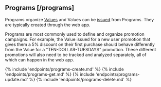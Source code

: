 ## Programs [/programs]

Programs organize [Values](#reference/0/values) and Values can be [issued](#reference/0/issuing-value) from Programs. They are typically created through the web app.

Programs are most commonly used to define and organize promotion campaigns. For example, the Value issued for a new user promotion that gives them a 5% discount on their first purchase should behave differently from the Value for a "TEN-DOLLAR-TUESDAYS" promotion. These different promotions will also need to be tracked and analyzed separately, all of which can happen in the web app.

{% include 'endpoints/programs-create.md' %}
{% include 'endpoints/programs-get.md' %}
{% include 'endpoints/programs-update.md' %}
{% include 'endpoints/programs-delete.md' %}
